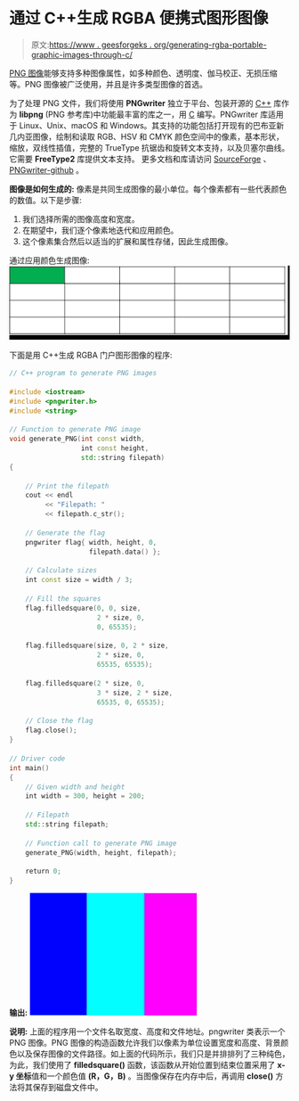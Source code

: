 # 通过 C++生成 RGBA 便携式图形图像

> 原文:[https://www . geesforgeks . org/generating-rgba-portable-graphic-images-through-c/](https://www.geeksforgeeks.org/generating-rgba-portable-graphic-images-through-c/)

[PNG 图像](https://www.geeksforgeeks.org/difference-between-jpeg-and-png/)能够支持多种图像属性，如多种颜色、透明度、伽马校正、无损压缩等。PNG 图像被广泛使用，并且是许多类型图像的首选。

为了处理 PNG 文件，我们将使用 **PNGwriter** 独立于平台、包装开源的 [C++](https://www.geeksforgeeks.org/c-plus-plus/) 库作为 **libpng** (PNG 参考库)中功能最丰富的库之一，用 [C](https://www.geeksforgeeks.org/c/) 编写。PNGwriter 库适用于 Linux、Unix、macOS 和 Windows。其支持的功能包括打开现有的巴布亚新几内亚图像，绘制和读取 RGB、HSV 和 CMYK 颜色空间中的像素，基本形状，缩放，双线性插值，完整的 TrueType 抗锯齿和旋转文本支持，以及贝塞尔曲线。它需要 **FreeType2** 库提供文本支持。
更多文档和库请访问 [SourceForge](http://pngwriter.sourceforge.net/) 、 [PNGwriter-github](https://github.com/pngwriter/pngwriter) 。

**图像是如何生成的:**
像素是共同生成图像的最小单位。每个像素都有一些代表颜色的数值。以下是步骤:

1.  我们选择所需的图像高度和宽度。
2.  在期望中，我们逐个像素地迭代和应用颜色。
3.  这个像素集合然后以适当的扩展和属性存储，因此生成图像。

通过应用颜色生成图像:
[![](img/343e3b9d6f1e5a36d3646aa97017577f.png)](https://media.geeksforgeeks.org/wp-content/uploads/20200501000352/pixel1.gif)

下面是用 C++生成 RGBA 门户图形图像的程序:

```cpp
// C++ program to generate PNG images

#include <iostream>
#include <pngwriter.h>
#include <string>

// Function to generate PNG image
void generate_PNG(int const width,
                  int const height,
                  std::string filepath)
{

    // Print the filepath
    cout << endl
         << "Filepath: "
         << filepath.c_str();

    // Generate the flag
    pngwriter flag{ width, height, 0,
                    filepath.data() };

    // Calculate sizes
    int const size = width / 3;

    // Fill the squares
    flag.filledsquare(0, 0, size,
                      2 * size, 0,
                      0, 65535);

    flag.filledsquare(size, 0, 2 * size,
                      2 * size, 0,
                      65535, 65535);

    flag.filledsquare(2 * size, 0,
                      3 * size, 2 * size,
                      65535, 0, 65535);

    // Close the flag
    flag.close();
}

// Driver code
int main()
{
    // Given width and height
    int width = 300, height = 200;

    // Filepath
    std::string filepath;

    // Function call to generate PNG image
    generate_PNG(width, height, filepath);

    return 0;
}
```

**输出:**
[![](img/c6ba46416040a3e18ea4153f3a2e6f2c.png)](https://media.geeksforgeeks.org/wp-content/uploads/20200501104409/20200501_104039-300x220.jpg)

**说明:**
上面的程序用一个文件名取宽度、高度和文件地址。pngwriter 类表示一个 PNG 图像。PNG 图像的构造函数允许我们以像素为单位设置宽度和高度、背景颜色以及保存图像的文件路径。如上面的代码所示，我们只是并排排列了三种纯色，为此，我们使用了 **filledsquare()** 函数，该函数从开始位置到结束位置采用了 **x-y 坐标**值和一个颜色值 **(R，G，B)** 。当图像保存在内存中后，再调用 **close()** 方法将其保存到磁盘文件中。